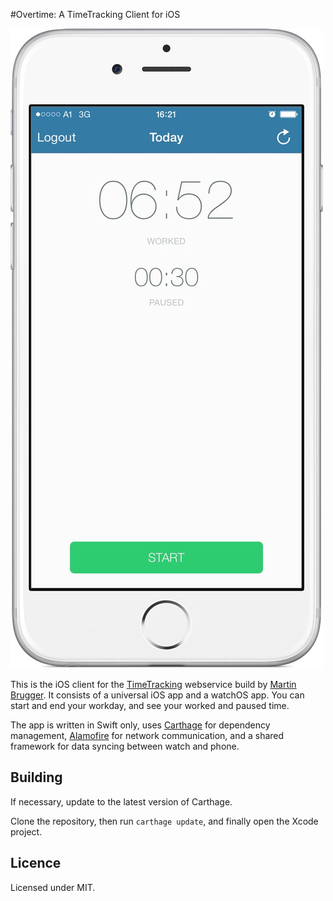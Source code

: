#Overtime: A TimeTracking Client for iOS

![Screenshot](https://github.com/denrase/TimeTracking-iOS/blob/master/screenshot.PNG)

This is the iOS client for the [TimeTracking](https://github.com/mbrugger/timetracking) webservice build by [Martin Brugger](https://github.com/mbrugger). It consists of a universal iOS app and a watchOS app. You can start and end your workday, and see your worked and paused time.

The app is written in Swift only, uses [Carthage](https://github.com/Carthage/Carthage) for dependency management, [Alamofire](https://github.com/Alamofire/Alamofire) for network communication, and a shared framework for data syncing between watch and phone.

## Building

If necessary, update to the latest version of Carthage.

Clone the repository, then run `carthage update`, and finally open the Xcode project.

## Licence

Licensed under MIT.